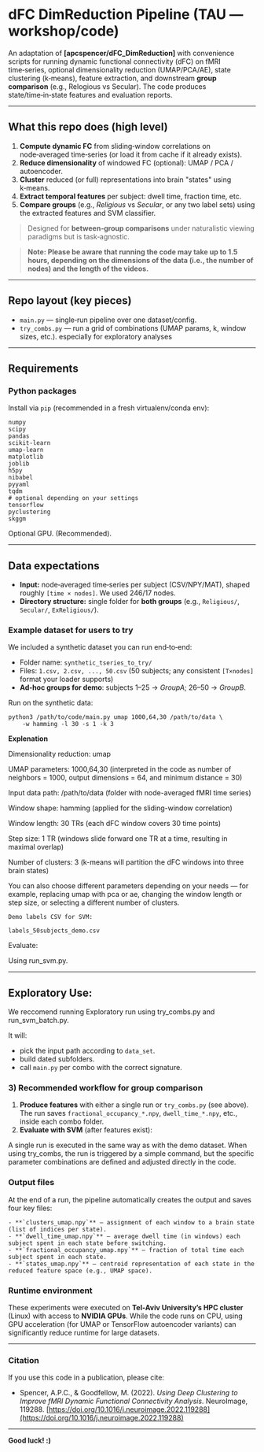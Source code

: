 # dFC DimReduction Pipeline (TAU — workshop/code)

An adaptation of **\[apcspencer/dFC\_DimReduction]** with convenience scripts for running dynamic functional connectivity (dFC) on fMRI time‑series, optional dimensionality reduction (UMAP/PCA/AE), state clustering (k‑means), feature extraction, and downstream **group comparison** (e.g., Relogious vs Secular). The code produces state/time‑in‑state features and evaluation reports.

---

## What this repo does (high level)

1. **Compute dynamic FC** from sliding‑window correlations on node‑averaged time‑series (or load it from cache if it already exists).  
2. **Reduce dimensionality** of windowed FC (optional): UMAP / PCA / autoencoder.
3. **Cluster** reduced (or full) representations into brain "states" using k‑means.
4. **Extract temporal features** per subject: dwell time, fraction time, etc.
5. **Compare groups** (e.g., *Religious* vs *Secular*, or any two label sets) using the extracted features and SVM classifier.

> Designed for **between‑group comparisons** under naturalistic viewing paradigms but is task‑agnostic.

> **Note: Please be aware that running the code may take up to 1.5 hours, depending on the dimensions of the data (i.e., the number of nodes) and the length of the videos.**

---

## Repo layout (key pieces)


* `main.py` — single‑run pipeline over one dataset/config.
* `try_combs.py` — run a grid of combinations (UMAP params, k, window sizes, etc.). especially for exploratory analyses

---

## Requirements

### Python packages

Install via `pip` (recommended in a fresh virtualenv/conda env):

```
numpy
scipy
pandas
scikit-learn
umap-learn
matplotlib
joblib
h5py           
nibabel         
pyyaml           
tqdm
# optional depending on your settings
tensorflow       
pyclustering     
skggm  
```

Optional GPU. (Recommended). 

---

## Data expectations

* **Input:** node‑averaged time‑series per subject (CSV/NPY/MAT), shaped roughly `[time × nodes]`. We used 246/17 nodes.
* **Directory structure:**  single folder for **both groups** (e.g., `Religious/`, `Secular/`, `ExReligious/`).

### Example dataset for users to try

We included a  synthetic dataset you can run end‑to‑end:

* Folder name: `synthetic_tseries_to_try/`
* Files: `1.csv, 2.csv, ..., 50.csv` (50 subjects; any consistent `[T×nodes]` format your loader supports)
* **Ad‑hoc groups for demo**: subjects 1–25 → *GroupA*; 26–50 → *GroupB*.

Run on the synthetic data:

```
python3 /path/to/code/main.py umap 1000,64,30 /path/to/data \
    -w hamming -l 30 -s 1 -k 3 

```
**Explenation**

Dimensionality reduction: umap

UMAP parameters: 1000,64,30 (interpreted in the code as number of neighbors = 1000, output dimensions = 64, and minimum distance = 30)

Input data path: /path/to/data (folder with node-averaged fMRI time series)

Window shape: hamming (applied for the sliding-window correlation)

Window length: 30 TRs (each dFC window covers 30 time points)

Step size: 1 TR (windows slide forward one TR at a time, resulting in maximal overlap)

Number of clusters: 3 (k-means will partition the dFC windows into three brain states)


You can also choose different parameters depending on your needs — for example, replacing umap with pca or ae, changing the window length or step size, or selecting a different number of clusters.

```
Demo labels CSV for SVM:

labels_50subjects_demo.csv
```

Evaluate:

Using run_svm.py. 

---

## Exploratory Use:
We reccomend running Exploratory run using try_combs.py and run_svm_batch.py.

It will:

* pick the input path according to `data_set`.
* build dated subfolders.
* call `main.py` per combo with the correct signature.

### 3) Recommended workflow for **group comparison**

1. **Produce features** with either a single run or `try_combs.py` (see above). The run saves `fractional_occupancy_*.npy`, `dwell_time_*.npy`, etc., inside each combo folder.
2. **Evaluate with SVM** (after features exist):

A single run is executed in the same way as with the demo dataset.
When using try_combs, the run is triggered by a simple command, but the specific parameter combinations are defined and adjusted directly in the code.


### Output files

At the end of a run, the pipeline automatically creates the output and saves four key files:

```
- **`clusters_umap.npy`** – assignment of each window to a brain state (list of indices per state).  
- **`dwell_time_umap.npy`** – average dwell time (in windows) each subject spent in each state before switching.  
- **`fractional_occupancy_umap.npy`** – fraction of total time each subject spent in each state.  
- **`states_umap.npy`** – centroid representation of each state in the reduced feature space (e.g., UMAP space).

```

### Runtime environment

These experiments were executed on **Tel‑Aviv University’s HPC cluster** (Linux) with access to **NVIDIA GPUs**. While the code runs on CPU, using GPU acceleration (for UMAP or TensorFlow autoencoder variants) can significantly reduce runtime for large datasets.

---

### Citation

If you use this code in a publication, please cite:

* Spencer, A.P.C., & Goodfellow, M. (2022). *Using Deep Clustering to Improve fMRI Dynamic Functional Connectivity Analysis*. NeuroImage, 119288. [https://doi.org/10.1016/j.neuroimage.2022.119288](https://doi.org/10.1016/j.neuroimage.2022.119288)

---

**Good luck! :)**
